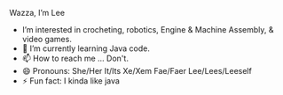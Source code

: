  Wazza, I’m Lee
- I’m interested in crocheting, robotics, Engine & Machine Assembly, & video games.
- 🌱 I’m currently learning Java code.
- 📫 How to reach me ... Don't.
- 😄 Pronouns: She/Her It/Its Xe/Xem Fae/Faer Lee/Lees/Leeself
- ⚡ Fun fact: I kinda like java
